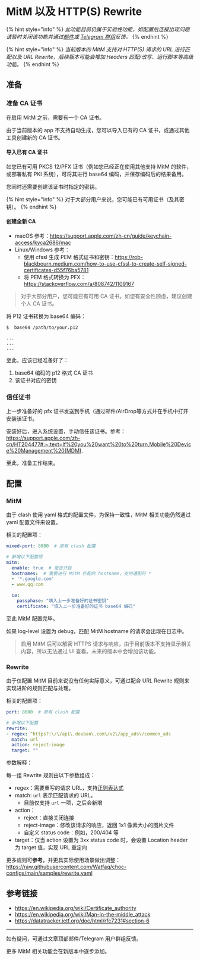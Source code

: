 # MitM 以及 HTTP(S) Rewrite

{% hint style="info" %}
_此功能目前仍属于实验性功能，如配置后连接出现问题请暂时关闭该功能并通过[邮件](mailto:support@watfaq.com?subject=%5BMitM%20%E9%97%AE%E9%A2%98%E5%8F%8D%E9%A6%88%5D%E8%AF%B7%E6%8F%8F%E8%BF%B0%E4%BD%A0%E7%9A%84%E9%97%AE%E9%A2%98)或 [Telegram 群组](https://t.me/choc_chat)反馈。_
{% endhint %}

{% hint style="info" %}
_当前版本的 MitM 支持对 HTTP(S) 请求的 URL 进行匹配以及 URL Rewrite，后续版本可能会增加 Headers 匹配/改写、运行脚本等高级功能。_
{% endhint %}


## 准备

### 准备 CA 证书

在启用 MitM 之前，需要有一个 CA 证书。

由于当前版本的 app 不支持自动生成，您可以导入已有的 CA 证书，或通过其他工具创建新的 CA 证书。

#### 导入已有 CA 证书

如您已有可用 PKCS 12/PFX 证书（例如您已经正在使用其他支持 MitM 的软件，或部署私有 PKI 系统），可将其进行 base64 编码，并保存编码后的结果备用。

您同时还需要创建该证书时指定的密钥。

{% hint style="info" %}
对于大部分用户来说，您可能已有可用证书（及其密钥）。
{% endhint %}

#### 创建全新 CA

* macOS 参考：https://support.apple.com/zh-cn/guide/keychain-access/kyca2686/mac
* Linux/Windows 参考：
    - 使用 cfssl 生成 PEM 格式证书和密钥：https://rob-blackbourn.medium.com/how-to-use-cfssl-to-create-self-signed-certificates-d55f76ba5781
    - 将 PEM 格式转换为 PFX：https://stackoverflow.com/a/808742/1109167

> 对于大部分用户，您可能已有可用 CA 证书。如您有安全性顾虑，建议创建个人 CA 证书。

将 P12 证书转换为 base64 编码：

```console
$  base64 /path/to/your.p12

...
...
...
```

至此，应该已经准备好了：
1. base64 编码的 p12 格式 CA 证书
2. 该证书对应的密钥

### 信任证书

上一步准备好的 pfx 证书发送到手机（通过邮件/AirDrop等方式并在手机中打开安装该证书。

安装好后，进入系统设置，手动信任该证书。参考：https://support.apple.com/zh-cn/HT204477#:~:text=If%20you%20want%20to%20turn,Mobile%20Device%20Management%20(MDM).

至此，准备工作结束。

## 配置

### MitM

由于 clash 使用 yaml 格式的配置文件，为保持一致性，MitM 相关功能仍然通过 yaml 配置文件来设置。

相关的配置项：

```yaml
mixed-port: 8080  # 原有 clash 配置

# 新增以下配置项
mitm:
  enable: true  # 是否开启
  hostnames:  # 需要进行 MitM 匹配的 hostname，支持通配符 *
  - '*.google.com'
  - www.qq.com

  ca:
    passphase: "填入上一步准备好的证书密钥"
    certificate: "填入上一步准备好的证书 base64 编码"
```

至此 MitM 配置完毕。

如果 log-level 设置为 debug，匹配 MitM hostname 的请求会出现在日志中。

> 启用 MitM 后可以解密 HTTPS 请求与响应，由于目前版本不支持显示相关内容，所以无法通过 UI 查看。未来的版本中会增加该功能。

### Rewrite

由于仅配置 MitM 目前来说没有任何实际意义，可通过配合 URL Rewrite 规则来实现进阶的规则匹配与处理。

相关的配置项：

```yaml
port: 8080  # 原有 clash 配置

# 新增以下配置
rewrite:
- regex: ^https?:\/\/api\.douban\.com\/v2\/app_ads\/common_ads
  match: url
  action: reject-image
  target: ""
```

参数解释：

每一组 Rewrite 规则由以下参数组成：

* regex：需要重写的请求 URL，支持[正则表达式](https://github.com/google/re2/wiki/Syntax)
* match: `url` 表示匹配请求的 URL。
    - 目前仅支持 `url` 一项，之后会新增
* action：
    - reject：直接关闭连接
    - reject-image：修改该请求的响应，返回 1x1 像素大小的图片文件
    - 自定义 status code：例如，200/404 等
* target：仅当 action 设置为 3xx status code 时，会设置 Location header 为 target 值，实现 URL 重定向

更多规则可**参考**，并更具实际使用场景做出调整：https://raw.githubusercontent.com/Watfaq/choc-configs/main/samples/rewrite.yaml

## 参考链接

* https://en.wikipedia.org/wiki/Certificate_authority
* https://en.wikipedia.org/wiki/Man-in-the-middle_attack
* https://datatracker.ietf.org/doc/html/rfc7231#section-6

---

如有疑问，可通过文章顶部邮件/Telegram 用户群组反馈。

更多 MitM 相关功能会在新版本中逐步添加。